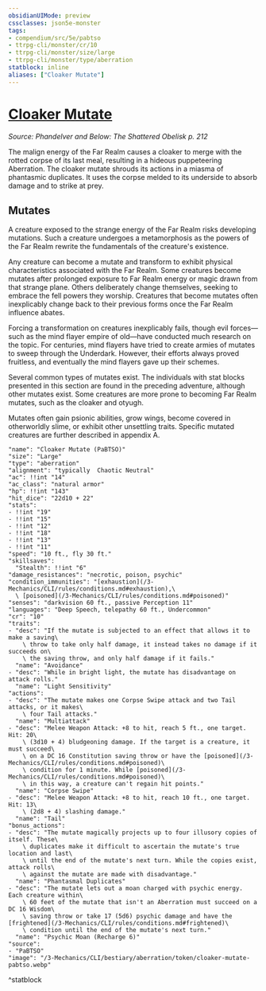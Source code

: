 ```yaml
---
obsidianUIMode: preview
cssclasses: json5e-monster
tags:
- compendium/src/5e/pabtso
- ttrpg-cli/monster/cr/10
- ttrpg-cli/monster/size/large
- ttrpg-cli/monster/type/aberration
statblock: inline
aliases: ["Cloaker Mutate"]
---
```

# [Cloaker Mutate](3-Mechanics\CLI\bestiary\aberration/cloaker-mutate-pabtso.md)
*Source: Phandelver and Below: The Shattered Obelisk p. 212*  

The malign energy of the Far Realm causes a cloaker to merge with the rotted corpse of its last meal, resulting in a hideous puppeteering Aberration. The cloaker mutate shrouds its actions in a miasma of phantasmic duplicates. It uses the corpse melded to its underside to absorb damage and to strike at prey.

## Mutates

A creature exposed to the strange energy of the Far Realm risks developing mutations. Such a creature undergoes a metamorphosis as the powers of the Far Realm rewrite the fundamentals of the creature's existence.

Any creature can become a mutate and transform to exhibit physical characteristics associated with the Far Realm. Some creatures become mutates after prolonged exposure to Far Realm energy or magic drawn from that strange plane. Others deliberately change themselves, seeking to embrace the fell powers they worship. Creatures that become mutates often inexplicably change back to their previous forms once the Far Realm influence abates.

Forcing a transformation on creatures inexplicably fails, though evil forces—such as the mind flayer empire of old—have conducted much research on the topic. For centuries, mind flayers have tried to create armies of mutates to sweep through the Underdark. However, their efforts always proved fruitless, and eventually the mind flayers gave up their schemes.

Several common types of mutates exist. The individuals with stat blocks presented in this section are found in the preceding adventure, although other mutates exist. Some creatures are more prone to becoming Far Realm mutates, such as the cloaker and otyugh.

Mutates often gain psionic abilities, grow wings, become covered in otherworldly slime, or exhibit other unsettling traits. Specific mutated creatures are further described in appendix A.

```statblock
"name": "Cloaker Mutate (PaBTSO)"
"size": "Large"
"type": "aberration"
"alignment": "typically  Chaotic Neutral"
"ac": !!int "14"
"ac_class": "natural armor"
"hp": !!int "143"
"hit_dice": "22d10 + 22"
"stats":
- !!int "19"
- !!int "15"
- !!int "12"
- !!int "18"
- !!int "13"
- !!int "11"
"speed": "10 ft., fly 30 ft."
"skillsaves":
  "Stealth": !!int "6"
"damage_resistances": "necrotic, poison, psychic"
"condition_immunities": "[exhaustion](/3-Mechanics/CLI/rules/conditions.md#exhaustion),\
  \ [poisoned](/3-Mechanics/CLI/rules/conditions.md#poisoned)"
"senses": "darkvision 60 ft., passive Perception 11"
"languages": "Deep Speech, telepathy 60 ft., Undercommon"
"cr": "10"
"traits":
- "desc": "If the mutate is subjected to an effect that allows it to make a saving\
    \ throw to take only half damage, it instead takes no damage if it succeeds on\
    \ the saving throw, and only half damage if it fails."
  "name": "Avoidance"
- "desc": "While in bright light, the mutate has disadvantage on attack rolls."
  "name": "Light Sensitivity"
"actions":
- "desc": "The mutate makes one Corpse Swipe attack and two Tail attacks, or it makes\
    \ four Tail attacks."
  "name": "Multiattack"
- "desc": "Melee Weapon Attack: +8 to hit, reach 5 ft., one target. Hit: 20\
    \ (3d10 + 4) bludgeoning damage. If the target is a creature, it must succeed\
    \ on a DC 16 Constitution saving throw or have the [poisoned](/3-Mechanics/CLI/rules/conditions.md#poisoned)\
    \ condition for 1 minute. While [poisoned](/3-Mechanics/CLI/rules/conditions.md#poisoned)\
    \ in this way, a creature can't regain hit points."
  "name": "Corpse Swipe"
- "desc": "Melee Weapon Attack: +8 to hit, reach 10 ft., one target. Hit: 13\
    \ (2d8 + 4) slashing damage."
  "name": "Tail"
"bonus_actions":
- "desc": "The mutate magically projects up to four illusory copies of itself. These\
    \ duplicates make it difficult to ascertain the mutate's true location and last\
    \ until the end of the mutate's next turn. While the copies exist, attack rolls\
    \ against the mutate are made with disadvantage."
  "name": "Phantasmal Duplicates"
- "desc": "The mutate lets out a moan charged with psychic energy. Each creature within\
    \ 60 feet of the mutate that isn't an Aberration must succeed on a DC 16 Wisdom\
    \ saving throw or take 17 (5d6) psychic damage and have the [frightened](/3-Mechanics/CLI/rules/conditions.md#frightened)\
    \ condition until the end of the mutate's next turn."
  "name": "Psychic Moan (Recharge 6)"
"source":
- "PaBTSO"
"image": "/3-Mechanics/CLI/bestiary/aberration/token/cloaker-mutate-pabtso.webp"
```
^statblock